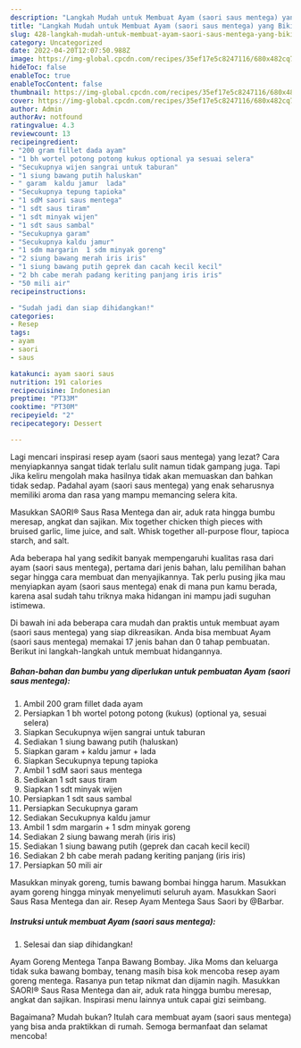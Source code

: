 ```yaml
---
description: "Langkah Mudah untuk Membuat Ayam (saori saus mentega) yang Bikin Ngiler, Buat Buka Puasa}"
title: "Langkah Mudah untuk Membuat Ayam (saori saus mentega) yang Bikin Ngiler, Buat Buka Puasa}"
slug: 428-langkah-mudah-untuk-membuat-ayam-saori-saus-mentega-yang-bikin-ngiler-buat-buka-puasa
category: Uncategorized
date: 2022-04-20T12:07:50.988Z
image: https://img-global.cpcdn.com/recipes/35ef17e5c8247116/680x482cq70/ayam-saori-saus-mentega-foto-resep-utama.jpg
hideToc: false
enableToc: true
enableTocContent: false
thumbnail: https://img-global.cpcdn.com/recipes/35ef17e5c8247116/680x482cq70/ayam-saori-saus-mentega-foto-resep-utama.jpg
cover: https://img-global.cpcdn.com/recipes/35ef17e5c8247116/680x482cq70/ayam-saori-saus-mentega-foto-resep-utama.jpg
author: Admin
authorAv: notfound
ratingvalue: 4.3
reviewcount: 13
recipeingredient:
- "200 gram fillet dada ayam"
- "1 bh wortel potong potong kukus optional ya sesuai selera"
- "Secukupnya wijen sangrai untuk taburan"
- "1 siung bawang putih haluskan"
- " garam  kaldu jamur  lada"
- "Secukupnya tepung tapioka"
- "1 sdM saori saus mentega"
- "1 sdt saus tiram"
- "1 sdt minyak wijen"
- "1 sdt saus sambal"
- "Secukupnya garam"
- "Secukupnya kaldu jamur"
- "1 sdm margarin  1 sdm minyak goreng"
- "2 siung bawang merah iris iris"
- "1 siung bawang putih geprek dan cacah kecil kecil"
- "2 bh cabe merah padang keriting panjang iris iris"
- "50 mili air"
recipeinstructions:

- "Sudah jadi dan siap dihidangkan!"
categories:
- Resep
tags:
- ayam
- saori
- saus

katakunci: ayam saori saus 
nutrition: 191 calories
recipecuisine: Indonesian
preptime: "PT33M"
cooktime: "PT30M"
recipeyield: "2"
recipecategory: Dessert

---
```



Lagi mencari inspirasi resep ayam (saori saus mentega) yang lezat? Cara menyiapkannya sangat tidak terlalu sulit namun tidak gampang juga. Tapi Jika keliru mengolah maka hasilnya tidak akan memuaskan dan bahkan tidak sedap. Padahal ayam (saori saus mentega) yang enak seharusnya memiliki aroma dan rasa yang mampu memancing selera kita.


Masukkan SAORI® Saus Rasa Mentega dan air, aduk rata hingga bumbu meresap, angkat dan sajikan. Mix together chicken thigh pieces with bruised garlic, lime juice, and salt. Whisk together all-purpose flour, tapioca starch, and salt.

Ada beberapa hal yang sedikit banyak mempengaruhi kualitas rasa dari ayam (saori saus mentega), pertama dari jenis bahan, lalu pemilihan bahan segar hingga cara membuat dan menyajikannya. Tak perlu pusing jika mau menyiapkan ayam (saori saus mentega) enak di mana pun kamu berada, karena asal sudah tahu triknya maka hidangan ini mampu jadi suguhan istimewa.


Di bawah ini ada beberapa cara mudah dan praktis untuk membuat ayam (saori saus mentega) yang siap dikreasikan. Anda bisa membuat Ayam (saori saus mentega) memakai 17 jenis bahan dan 0 tahap pembuatan. Berikut ini langkah-langkah untuk membuat hidangannya.

<!--inarticleads1-->

##### Bahan-bahan dan bumbu yang diperlukan untuk pembuatan Ayam (saori saus mentega):

1. Ambil 200 gram fillet dada ayam
1. Persiapkan 1 bh wortel potong potong (kukus) (optional ya, sesuai selera)
1. Siapkan Secukupnya wijen sangrai untuk taburan
1. Sediakan 1 siung bawang putih (haluskan)
1. Siapkan  garam + kaldu jamur + lada
1. Siapkan Secukupnya tepung tapioka
1. Ambil 1 sdM saori saus mentega
1. Sediakan 1 sdt saus tiram
1. Siapkan 1 sdt minyak wijen
1. Persiapkan 1 sdt saus sambal
1. Persiapkan Secukupnya garam
1. Sediakan Secukupnya kaldu jamur
1. Ambil 1 sdm margarin + 1 sdm minyak goreng
1. Sediakan 2 siung bawang merah (iris iris)
1. Sediakan 1 siung bawang putih (geprek dan cacah kecil kecil)
1. Sediakan 2 bh cabe merah padang keriting panjang (iris iris)
1. Persiapkan 50 mili air


Masukkan minyak goreng, tumis bawang bombai hingga harum. Masukkan ayam goreng hingga minyak menyelimuti seluruh ayam. Masukkan Saori Saus Rasa Mentega dan air. Resep Ayam Mentega Saus Saori by @Barbar. 

<!--inarticleads2-->

##### Instruksi untuk membuat Ayam (saori saus mentega):


1. Selesai dan siap dihidangkan!

Ayam Goreng Mentega Tanpa Bawang Bombay. Jika Moms dan keluarga tidak suka bawang bombay, tenang masih bisa kok mencoba resep ayam goreng mentega. Rasanya pun tetap nikmat dan dijamin nagih. Masukkan SAORI® Saus Rasa Mentega dan air, aduk rata hingga bumbu meresap, angkat dan sajikan. Inspirasi menu lainnya untuk capai gizi seimbang. 

Bagaimana? Mudah bukan? Itulah cara membuat ayam (saori saus mentega) yang bisa anda praktikkan di rumah. Semoga bermanfaat dan selamat mencoba!
